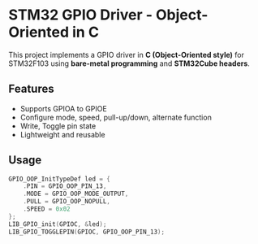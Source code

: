 # STM32 GPIO Driver - Object-Oriented in C

This project implements a GPIO driver in **C (Object-Oriented style)** for STM32F103 using **bare-metal programming** and **STM32Cube headers**.

##  Features

- Supports GPIOA to GPIOE
- Configure mode, speed, pull-up/down, alternate function
- Write, Toggle pin state
- Lightweight and reusable

##  Usage

```c
GPIO_OOP_InitTypeDef led = {
    .PIN = GPIO_OOP_PIN_13,
    .MODE = GPIO_OOP_MODE_OUTPUT,
    .PULL = GPIO_OOP_NOPULL,
    .SPEED = 0x02
};
LIB_GPIO_init(GPIOC, &led);
LIB_GPIO_TOGGLEPIN(GPIOC, GPIO_OOP_PIN_13);

